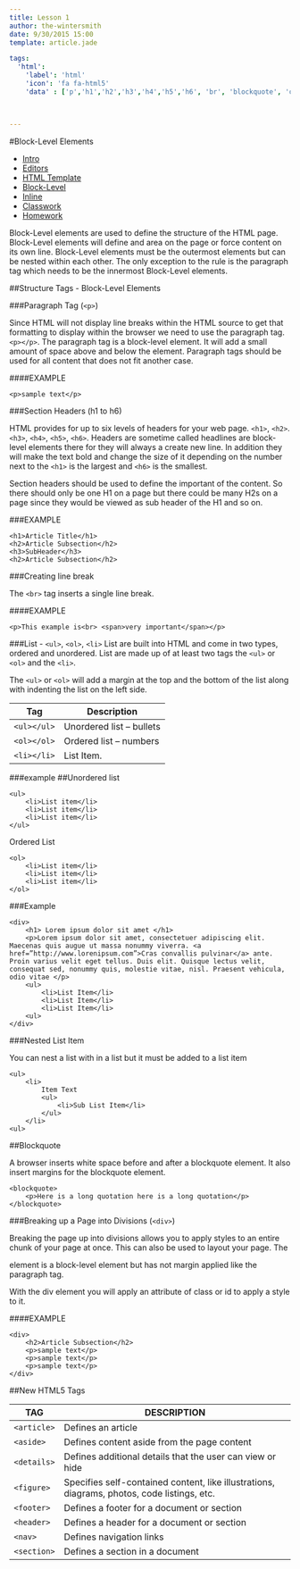 ```yaml
---
title: Lesson 1
author: the-wintersmith
date: 9/30/2015 15:00
template: article.jade

tags: 
  'html': 
    'label': 'html'
    'icon': 'fa fa-html5'
    'data' : ['p','h1','h2','h3','h4','h5','h6', 'br', 'blockquote', 'ol', 'ul', 'li', 'div', 'section', 'article', 'header', 'footer']
  


---
```


#Block-Level Elements

* [Intro]()
* [Editors](editors.html)
* [HTML Template](template.html)
* [Block-Level](block-level.html)
* [Inline](inline.html)
* [Classwork](classwork.html)
* [Homework](homework.html)

Block-Level elements are used to define the structure of the HTML page. Block-Level elements will define and area on the page or force content on its own line. Block-Level elements must be the outermost elements but can be nested within each other. The only exception to the rule is the paragraph tag which needs to be the innermost Block-Level elements.

##Structure Tags - Block-Level Elements

###Paragraph Tag (`<p>`)

Since HTML will not display line breaks within the HTML source to get that formatting to display within the browser we need to use the paragraph tag.
`<p></p>`. The paragraph tag is a block-level element. It will add a small amount of space above and below the element.  Paragraph tags should be used for all content that does not fit another case.

####EXAMPLE

	<p>sample text</p>


###Section Headers (h1 to h6)

HTML provides for up to six levels of headers for your web page. `<h1>`, `<h2>`. `<h3>`, `<h4>`, `<h5>`, `<h6>`. Headers are sometime called headlines are block-level elements there for they will always a create new line. In addition they will make the text bold and change the size of it depending on the number next to the `<h1>` is the largest and `<h6>` is the smallest.

Section headers should be used to define the important of the content. So there should only be one H1 on a page but there could be many H2s on a page since they would be viewed as sub header of the H1 and so on.

###EXAMPLE

	<h1>Article Title</h1>
	<h2>Article Subsection</h2>
	<h3>SubHeader</h3>
	<h2>Article Subsection</h2>


###Creating line break

The `<br>` tag inserts a single line break.

####EXAMPLE

	<p>This example is<br> <span>very important</span></p>

###List - `<ul>`, `<ol>`, `<li>`
List are built into HTML and come in two types, ordered and unordered. List are made up of at least two tags the `<ul>` or `<ol>` and the `<li>`.

The `<ul>` or `<ol>` will add a margin at the top and the bottom of the list along with indenting the list on the left side.

Tag|Description
--|--
`<ul></ul>`|Unordered list – bullets
`<ol></ol>`|Ordered list – numbers
`<li></li>`|List Item.

###example
##Unordered list

	<ul>
		<li>List item</li>
		<li>List item</li>
		<li>List item</li>
	</ul>

Ordered List

	<ol>
		<li>List item</li>
		<li>List item</li>
		<li>List item</li>
	</ol>

###Example

	<div>
		<h1> Lorem ipsum dolor sit amet </h1>
		<p>Lorem ipsum dolor sit amet, consectetuer adipiscing elit. Maecenas quis augue ut massa nonummy viverra. <a href=”http://www.lorenipsum.com”>Cras convallis pulvinar</a> ante. Proin varius velit eget tellus. Duis elit. Quisque lectus velit, consequat sed, nonummy quis, molestie vitae, nisl. Praesent vehicula, odio vitae </p>
		<ul>
			<li>List Item</li>
			<li>List Item</li>
			<li>List Item</li>
		<ul>
	</div>

###Nested List Item

You can nest a list with in a list but it must be added to a list item

	<ul>
		<li>
			Item Text
			<ul>
				<li>Sub List Item</li>
			</ul>
		</li>
	<ul>

##Blockquote

A browser inserts white space before and after a blockquote element. It also insert margins for the blockquote element.

	<blockquote>
		<p>Here is a long quotation here is a long quotation</p>
	</blockquote>

###Breaking up a Page into Divisions (`<div>`)

Breaking the page up into divisions allows you to apply styles to an entire chunk of your page at once. This can also be used to layout your page. The <div> element is a block-level element but has not margin applied like the paragraph tag.

With the div element you will apply an attribute of class or id to apply a style to it.

####EXAMPLE

	<div>
		<h2>Article Subsection</h2>
		<p>sample text</p>
		<p>sample text</p>
		<p>sample text</p>
	</div>


##New HTML5 Tags

TAG|DESCRIPTION
--|--
`<article>`|Defines an article
`<aside>`|Defines content aside from the page content
`<details>`|Defines additional details that the user can view or hide
`<figure>`|Specifies self-contained content, like illustrations, diagrams, photos, code listings, etc.
`<footer>` |Defines a footer for a document or section
`<header>`|Defines a header for a document or section
`<nav>`|Defines navigation links
`<section>`|Defines a section in a document

